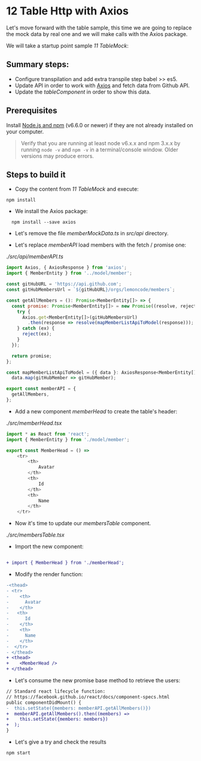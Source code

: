 # 12 Table Http with Axios

Let's move forward with the table sample, this time we are going to replace the
mock data by real one and we will make calls with the Axios package.

We will take a startup point sample _11 TableMock_:

## Summary steps:

- Configure transpilation and add extra transpile step babel >> es5.
- Update API in order to work with [Axios](https://github.com/axios/axios) and fetch data from Github API.
- Update the _tableComponent_ in order to show this data.

## Prerequisites

Install [Node.js and npm](https://nodejs.org/en/) (v6.6.0 or newer) if they are not already installed on your computer.

> Verify that you are running at least node v6.x.x and npm 3.x.x by running `node -v` and `npm -v` in a terminal/console window. Older versions may produce errors.

## Steps to build it

- Copy the content from _11 TableMock_ and execute:

```
npm install
```

- We install the Axios package:

```
  npm install --save axios
```

- Let's remove the file _memberMockData.ts_ in _src/api_ directory.

- Let's replace _memberAPI_ load members with the fetch / promise one:

_./src/api/memberAPI.ts_

```javascript
import Axios, { AxiosResponse } from 'axios';
import { MemberEntity } from '../model/member';

const gitHubURL = 'https://api.github.com';
const gitHubMembersUrl = `${gitHubURL}/orgs/lemoncode/members`;

const getAllMembers = (): Promise<MemberEntity[]> => {
  const promise: Promise<MemberEntity[]> = new Promise((resolve, reject) => {
    try {
      Axios.get<MemberEntity[]>(gitHubMembersUrl)
        .then(response => resolve(mapMemberListApiToModel(response)));
    } catch (ex) {
      reject(ex);
    }
  });

  return promise;
};

const mapMemberListApiToModel = ({ data }: AxiosResponse<MemberEntity[]>) =>
  data.map(gitHubMember => gitHubMember);

export const memberAPI = {
  getAllMembers,
};

```

- Add a new component _memberHead_ to create the table's header:

_./src/memberHead.tsx_

```javascript
import * as React from 'react';
import { MemberEntity } from './model/member';

export const MemberHead = () =>
    <tr>
        <th>
            Avatar
        </th>
        <th>
            Id
        </th>
        <th>
            Name
        </th>
    </tr>
```

- Now it's time to update our _membersTable_ component.

_./src/membersTable.tsx_

- Import the new component:

```diff

+ import { MemberHead } from './memberHead';

```

- Modify the render function:

```diff
-<thead>
- <tr>
-    <th>
-      Avatar
-    </th>
-   <th>
-      Id
-    </th>
-    <th>
-      Name
-    </th>
-  </tr>
- </thead>
+ <thead>
+    <MemberHead />
+ </thead>
```

- Let's consume the new promise base method to retrieve the users:

```diff
// Standard react lifecycle function:
// https://facebook.github.io/react/docs/component-specs.html
public componentDidMount() {
-  this.setState({members: memberAPI.getAllMembers()})
+  memberAPI.getAllMembers().then((members) =>
+    this.setState({members: members})
+  );
}
```

- Let's give a try and check the results

```
npm start
```
